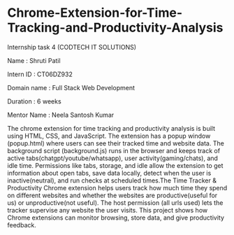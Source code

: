 # Chrome-Extension-for-Time-Tracking-and-Productivity-Analysis

Internship task 4 (CODTECH IT SOLUTIONS)

Name : Shruti Patil

Intern ID : CT06DZ932

Domain name : Full Stack Web Development

Duration : 6 weeks

Mentor Name : Neela Santosh Kumar

The chrome extension for time tracking and productivity analysis is built using HTML, CSS, and JavaScript. The extension has a popup window (popup.html) where users can see their tracked time and website data. The background script (background.js) runs in the browser and keeps track of active tabs(chatgpt/youtube/whatsapp), user activity(gaming/chats), and idle time. Permissions like tabs, storage, and idle allow the extension to get information about open tabs, save data locally, detect when the user is inactive(neutral), and run checks at scheduled times.The Time Tracker & Productivity Chrome extension helps users track how much time they spend on different websites and whether the websites are productive(useful for us) or unproductive(not useful). The host permission (all urls used) lets the tracker supervise any website the user visits. This project shows how Chrome extensions can monitor browsing, store data, and give productivity feedback.
